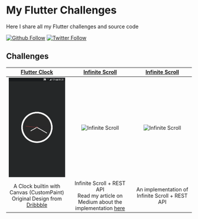 # My Flutter Challenges

Here I share all my Flutter challenges and source code

[![Github Follow](https://img.shields.io/github/followers/e200?style=social)](https://github.com/e200)
[![Twitter Follow](https://img.shields.io/twitter/follow/iam_e200?style=social)](https://twitter.com/iam_e200)

## Challenges

|[Flutter Clock](clock)|[Infinite Scroll](infinite_scroll)|[Infinite Scroll](infinite_scroll)|
|:-:|:-:|:-:|
|![Flutter Clock](clock/screenshots/screenshot.gif)|![Infinite Scroll](infinite_scroll/screenshots/screenshot.gif)|![Infinite Scroll](infinite_scroll/screenshots/screenshot.gif)|
|A Clock builtin with Canvas (CustomPaint)<br>Original Design from [Dribbble](https://dribbble.com/shots/6783041-Clock)|Infinite Scroll + REST API<br>Read my article on Medium about the implementation [here](https://medium.com/@e200/flutter-infinite-scroll-with-rest-api-2b11f64b9d02)|An implementation of Infinite Scroll + REST API|
